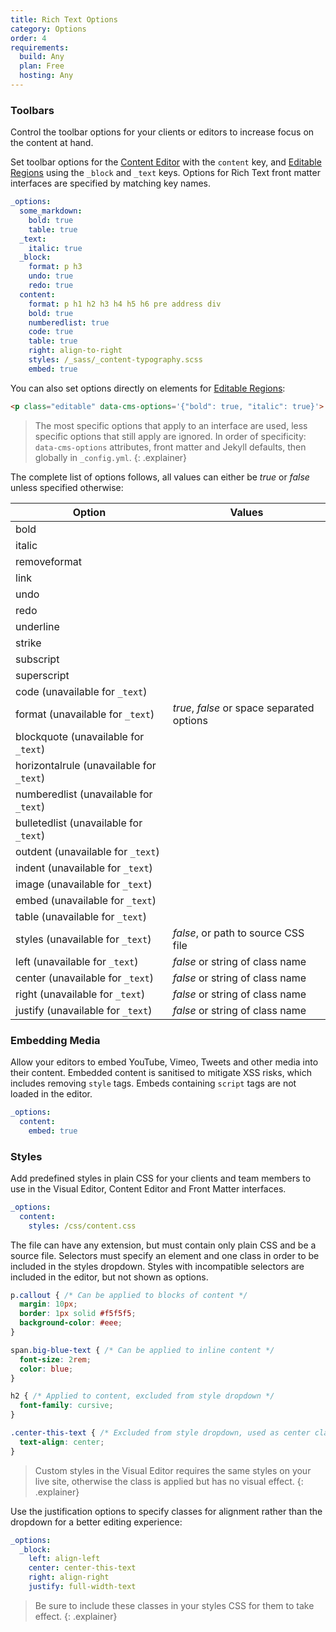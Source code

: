 ```yaml
---
title: Rich Text Options
category: Options
order: 4
requirements:
  build: Any
  plan: Free
  hosting: Any
---
```


### Toolbars

Control the toolbar options for your clients or editors to increase focus on the content at hand.

Set toolbar options for the [Content Editor](/editing/editors/content-editor/) with the `content` key, and [Editable Regions](/editing/interfaces/editable-regions/) using the `_block` and `_text` keys. Options for Rich Text front matter interfaces are specified by matching key names.

```yaml
_options:
  some_markdown:
    bold: true
    table: true
  _text:
    italic: true
  _block:
    format: p h3
    undo: true
    redo: true
  content:
    format: p h1 h2 h3 h4 h5 h6 pre address div
    bold: true
    numberedlist: true
    code: true
    table: true
    right: align-to-right
    styles: /_sass/_content-typography.scss
    embed: true
```

You can also set options directly on elements for [Editable Regions](/editing/editable-regions/):

```html
<p class="editable" data-cms-options='{"bold": true, "italic": true}'>...</p>
```

> The most specific options that apply to an interface are used, less specific options that still apply are ignored. In order of specificity: `data-cms-options` attributes, front matter and Jekyll defaults, then globally in `_config.yml`.
{: .explainer}

The complete list of options follows, all values can either be *true* or *false* unless specified otherwise:

| Option | Values |
| --- | --- |
| bold | &nbsp; |
| italic | &nbsp; |
| removeformat | &nbsp; |
| link | &nbsp; |
| undo | &nbsp; |
| redo | &nbsp; |
| underline | &nbsp; |
| strike | &nbsp; |
| subscript | &nbsp; |
| superscript | &nbsp; |
| code (unavailable for `_text`) | &nbsp; |
| format (unavailable for `_text`) | *true*, *false* or space separated options |
| blockquote (unavailable for `_text`) | &nbsp; |
| horizontalrule (unavailable for `_text`) | &nbsp; |
| numberedlist (unavailable for `_text`) | &nbsp; |
| bulletedlist (unavailable for `_text`) | &nbsp; |
| outdent (unavailable for `_text`) | &nbsp; |
| indent (unavailable for `_text`) | &nbsp; |
| image (unavailable for `_text`) | &nbsp; |
| embed (unavailable for `_text`) | &nbsp; |
| table (unavailable for `_text`) | &nbsp; |
| styles (unavailable for `_text`) | *false*, or path to source CSS file |
| left (unavailable for `_text`) | *false* or string of class name |
| center (unavailable for `_text`) | *false* or string of class name |
| right (unavailable for `_text`) | *false* or string of class name |
| justify (unavailable for `_text`) | *false* or string of class name |

### Embedding Media

Allow your editors to embed YouTube, Vimeo, Tweets and other media into their content. Embedded content is sanitised to mitigate XSS risks, which includes removing `style` tags. Embeds containing `script` tags are not loaded in the editor.

```yaml
_options:
  content:
    embed: true
```

### Styles

Add predefined styles in plain CSS for your clients and team members to use in the Visual Editor, Content Editor and Front Matter interfaces.

```yaml
_options:
  content:
    styles: /css/content.css
```

The file can have any extension, but must contain only plain CSS and be a source file. Selectors must specify an element and one class in order to be included in the styles dropdown. Styles with incompatible selectors are included in the editor, but not shown as options.

```css
p.callout { /* Can be applied to blocks of content */
  margin: 10px;
  border: 1px solid #f5f5f5;
  background-color: #eee;
}

span.big-blue-text { /* Can be applied to inline content */
  font-size: 2rem;
  color: blue;
}

h2 { /* Applied to content, excluded from style dropdown */
  font-family: cursive;
}

.center-this-text { /* Excluded from style dropdown, used as center class described below */
  text-align: center;
}
```

> Custom styles in the Visual Editor requires the same styles on your live site, otherwise the class is applied but has no visual effect.
{: .explainer}

Use the justification options to specify classes for alignment rather than the dropdown for a better editing experience:

```yaml
_options:
  _block:
    left: align-left
    center: center-this-text
    right: align-right
    justify: full-width-text
```

> Be sure to include these classes in your styles CSS for them to take effect.
{: .explainer}